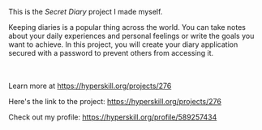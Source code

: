 This is the *Secret Diary* project I made myself.


<p>Keeping diaries is a popular thing across the world. You can take notes about your daily experiences and personal feelings or write the goals you want to achieve. In this project, you will create your diary application secured with a password to prevent others from accessing it.</p><br/><br/>Learn more at <a href="https://hyperskill.org/projects/276?utm_source=ide&utm_medium=ide&utm_campaign=ide&utm_content=project-card">https://hyperskill.org/projects/276</a>

Here's the link to the project: https://hyperskill.org/projects/276

Check out my profile: https://hyperskill.org/profile/589257434